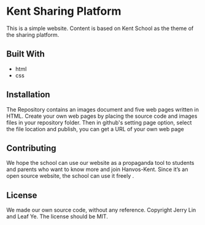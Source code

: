 # Kent Sharing Platform

This is a simple website. Content is based on Kent School as the theme of the sharing platform.

## Built With
- html
- css

## Installation
The Repository contains an images document and five web pages written in HTML. Create your own web pages by placing the source code and images files in your repository folder. Then in github's setting page option, select the file location and publish, you can get a URL of your own web page

## Contributing
We hope the school can use our website as a propaganda tool to students and parents who want to know more and join Hanvos-Kent. Since it’s an open source website, the school can use it freely .

## License
We made our own source code, without any reference. Copyright Jerry Lin and Leaf Ye.
The license should be MIT.
